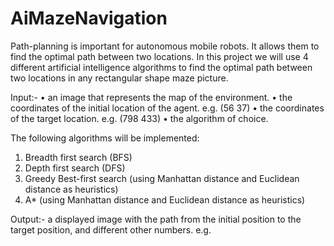# AiMazeNavigation
Path-planning is important for autonomous mobile robots. It allows them to find the optimal path between two locations.
In this project we will use 4 different artificial intelligence algorithms to find the optimal path between two locations in any rectangular shape maze picture.

Input:-
•	an image that represents the map of the environment.
•	the coordinates of the initial location of the agent. e.g. (56 37)
•	the coordinates of the target location. e.g. (798 433)
•	the algorithm of choice.


The following algorithms will be implemented:
1.	Breadth first search (BFS)
2.	Depth first search (DFS)
3.	Greedy Best-first search (using Manhattan distance and Euclidean distance as heuristics)
4.	A* (using Manhattan distance and Euclidean distance as heuristics)


Output:-
a displayed image with the path from the initial position to the target position, and different other numbers.
e.g.
